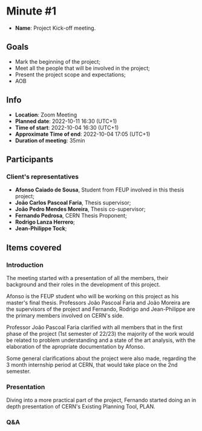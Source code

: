 # Minute #1

- **Name**: Project Kick-off meeting.

## Goals

- Mark the beginning of the project;
- Meet all the people that will be involved in the project;
- Present the project scope and expectations;
- AOB

## Info

- **Location**: Zoom Meeting
- **Planned date**: 2022-10-11 16:30 (UTC+1)
- **Time of start**: 2022-10-04 16:30 (UTC+1)
- **Approximate Time of end**: 2022-10-04 17:05 (UTC+1)
- **Duration of meeting**: 35min

## Participants

### Client's representatives

- **Afonso Caiado de Sousa**, Student from FEUP involved in this thesis project;
- **João Carlos Pascoal Faria**, Thesis supervisor;
- **João Pedro Mendes Moreira**, Thesis co-supervisor;
- **Fernando Pedrosa**, CERN Thesis Proponent;
- **Rodrigo Lanza Herrero**;
- **Jean-Philippe Tock**;

## Items covered

### Introduction

The meeting started with a presentation of all the members, their background and their roles in the development of this project.

Afonso is the FEUP student who will be working on this project as his master's final thesis. Professors João Pascoal Faria and João Moreira are the supervisors of the project and Fernando, Rodrigo and Jean-Philippe are the primary members involved on CERN's side.

Professor João Pascoal Faria clarified with all members that in the first phase of the project (1st semester of 22/23) the majority of the work would be related to problem understanding and a state of the art analysis, with the elaboration of the apropriate documentation by Afonso.

Some general clarifications about the project were also made, regarding the 3 month internship period at CERN, that would take place on the 2nd semester.

### Presentation

Diving into a more practical part of the project, Fernando started doing an in depth presentation of CERN's Existing Planning Tool, PLAN.

### Q&A
